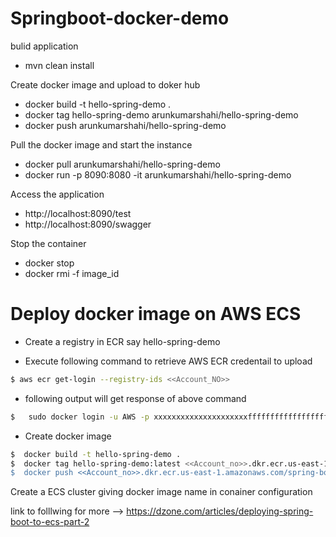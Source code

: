 # Springboot-docker-demo

bulid application 

* mvn clean install

Create docker image and upload to doker hub

* docker build -t hello-spring-demo . 
* docker tag hello-spring-demo arunkumarshahi/hello-spring-demo
* docker push arunkumarshahi/hello-spring-demo

Pull the docker image and start the instance 

* docker pull arunkumarshahi/hello-spring-demo
* docker run -p 8090:8080 -it arunkumarshahi/hello-spring-demo

Access the application 

* http://localhost:8090/test
* http://localhost:8090/swagger

Stop the container 

* docker stop 
* docker rmi -f image_id


# Deploy docker image on AWS ECS
* Create a registry in ECR say hello-spring-demo 

* Execute following command to retrieve AWS ECR credentail to upload 
```sh
$ aws ecr get-login --registry-ids <<Account_NO>>

```

*  following output will get response of above command 

```sh
$   sudo docker login -u AWS -p xxxxxxxxxxxxxxxxxxxxxffffffffffffffffffffkkkkkkkkkkkkkkkkkkkggggggggg== -e none https://account_no.dkr.ecr.us-east-1.amazonaws.com

```



*  Create docker image 
```sh
$  docker build -t hello-spring-demo .
$  docker tag hello-spring-demo:latest <<Account_no>>.dkr.ecr.us-east-1.amazonaws.com/spring-boot-hello:latest
$  docker push <<Account_no>>.dkr.ecr.us-east-1.amazonaws.com/spring-boot-hello:latest
```
  


Create a ECS cluster giving docker image name in conainer configuration

link to folllwing for more --> https://dzone.com/articles/deploying-spring-boot-to-ecs-part-2

